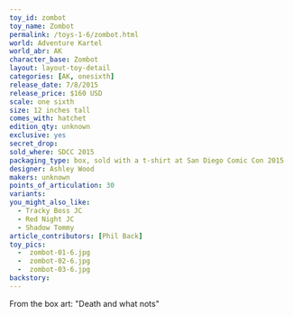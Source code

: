 ```yaml
---
toy_id: zombot
toy_name: Zombot
permalink: /toys-1-6/zombot.html
world: Adventure Kartel
world_abr: AK
character_base: Zombot
layout: layout-toy-detail
categories: [AK, onesixth]
release_date: 7/8/2015
release_price: $160 USD
scale: one sixth
size: 12 inches tall
comes_with: hatchet
edition_qty: unknown
exclusive: yes
secret_drop:
sold_where: SDCC 2015
packaging_type: box, sold with a t-shirt at San Diego Comic Con 2015
designer: Ashley Wood
makers: unknown
points_of_articulation: 30
variants: 
you_might_also_like:
  - Tracky Boss JC
  - Red Night JC
  - Shadow Tommy
article_contributors: [Phil Back]
toy_pics:
  -  zombot-01-6.jpg
  -  zombot-02-6.jpg
  -  zombot-03-6.jpg
backstory:
---
```

From the box art:
"Death and what nots"